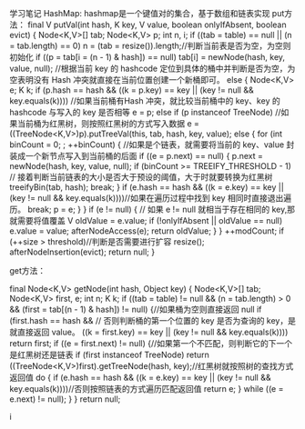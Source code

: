 学习笔记
HashMap:
hashmap是一个键值对的集合，基于数组和链表实现
put方法：
final V putVal(int hash, K key, V value, boolean onlyIfAbsent,
                   boolean evict) {
        Node<K,V>[] tab; Node<K,V> p; int n, i;
        if ((tab = table) == null || (n = tab.length) == 0)
            n = (tab = resize()).length;//判断当前表是否为空，为空则初始化
        if ((p = tab[i = (n - 1) & hash]) == null)
            tab[i] = newNode(hash, key, value, null);
            //根据当前 key 的 hashcode 定位到具体的桶中并判断是否为空，为空表明没有 Hash 冲突就直接在当前位置创建一个新桶即可。
        else {
            Node<K,V> e; K k;
            if (p.hash == hash &&
                ((k = p.key) == key || (key != null && key.equals(k))))
                //如果当前桶有Hash 冲突，就比较当前桶中的 key、key 的 hashcode 与写入的 key 是否相等
                e = p;
            else if (p instanceof TreeNode)
                //如果当前桶为红黑树，则按照红黑树的方式写入数据
                e = ((TreeNode<K,V>)p).putTreeVal(this, tab, hash, key, value);
            else {
                for (int binCount = 0; ; ++binCount) {
                    //如果是个链表，就需要将当前的 key、value 封装成一个新节点写入到当前桶的后面
                    if ((e = p.next) == null) {
                        p.next = newNode(hash, key, value, null);
                        if (binCount >= TREEIFY_THRESHOLD - 1) // 接着判断当前链表的大小是否大于预设的阈值，大于时就要转换为红黑树
                            treeifyBin(tab, hash);
                        break;
                    }
                    if (e.hash == hash &&
                        ((k = e.key) == key || (key != null && key.equals(k))))//如果在遍历过程中找到 key 相同时直接退出遍历。
                        break;
                    p = e;
                }
            }
            if (e != null) { // 如果 e != null 就相当于存在相同的 key,那就需要将值覆盖
                V oldValue = e.value;
                if (!onlyIfAbsent || oldValue == null)
                    e.value = value;
                afterNodeAccess(e);
                return oldValue;
            }
        }
        ++modCount;
        if (++size > threshold)//判断是否需要进行扩容
            resize();
        afterNodeInsertion(evict);
        return null;
    }

get方法：

final Node<K,V> getNode(int hash, Object key) {
        Node<K,V>[] tab; Node<K,V> first, e; int n; K k;
        if ((tab = table) != null && (n = tab.length) > 0 &&
            (first = tab[(n - 1) & hash]) != null) {//如果桶为空则直接返回 null 
            if (first.hash == hash && // 否则判断桶的第一个位置的 key 是否为查询的 key，是就直接返回 value。
                ((k = first.key) == key || (key != null && key.equals(k))))
                return first;
            if ((e = first.next) != null) {//如果第一个不匹配，则判断它的下一个是红黑树还是链表
                if (first instanceof TreeNode)
                    return ((TreeNode<K,V>)first).getTreeNode(hash, key);//红黑树就按照树的查找方式返回值
                do {
                    if (e.hash == hash &&
                        ((k = e.key) == key || (key != null && key.equals(k))))//否则按照链表的方式遍历匹配返回值
                        return e;
                } while ((e = e.next) != null);
            }
        }
        return null;




i